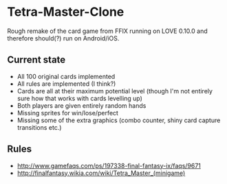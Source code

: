 # Tetra-Master-Clone
Rough remake of the card game from FFIX running on LOVE 0.10.0 and therefore should(?) run on Android/iOS.

## Current state
* All 100 original cards implemented
* All rules are implemented (I think?)
* Cards are all at their maximum potential level (though I'm not entirely sure how that works with cards levelling up)
* Both players are given entirely random hands
* Missing sprites for win/lose/perfect
* Missing some of the extra graphics (combo counter, shiny card capture transitions etc.)

## Rules
* http://www.gamefaqs.com/ps/197338-final-fantasy-ix/faqs/9671
* http://finalfantasy.wikia.com/wiki/Tetra_Master_(minigame)
